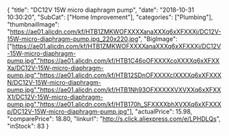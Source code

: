 {
	"title": "DC12V 15W micro diaphragm pump",
	"date": "2018-10-31 10:30:20",
	"SubCat": ["Home Improvement"],
	"categories": ["Plumbing"],
	"thumbnailImage": "https://ae01.alicdn.com/kf/HTB1ZMKWOFXXXXanaXXXq6xXFXXXj/DC12V-15W-micro-diaphragm-pump.jpg_220x220.jpg",
	"BigImage": ["https://ae01.alicdn.com/kf/HTB1ZMKWOFXXXXanaXXXq6xXFXXXj/DC12V-15W-micro-diaphragm-pump.jpg","https://ae01.alicdn.com/kf/HTB1C46oOFXXXXcoXXXXq6xXFXXXa/DC12V-15W-micro-diaphragm-pump.jpg","https://ae01.alicdn.com/kf/HTB12SDnOFXXXXclXXXXq6xXFXXXN/DC12V-15W-micro-diaphragm-pump.jpg","https://ae01.alicdn.com/kf/HTB1Nh93OFXXXXXVXVXXq6xXFXXX1/DC12V-15W-micro-diaphragm-pump.jpg","https://ae01.alicdn.com/kf/HTB170h_SFXXXXbhXVXXq6xXFXXXp/DC12V-15W-micro-diaphragm-pump.jpg"],
	"actualPrice": 15.98,
	"comparePrice": 18.80,
	"linkurl": "http://s.click.aliexpress.com/e/LPHDLQs",
	"inStock": 83
}
